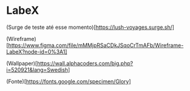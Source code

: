# LabeX


(Surge de teste até esse momento)[https://lush-voyages.surge.sh/]

(Wireframe)[https://www.figma.com/file/mMMjpRSaCDkJSqoCrTmAFb/Wireframe-LabeX?node-id=0%3A1]

(Wallpaper)[https://wall.alphacoders.com/big.php?i=520921&lang=Swedish]

(Fonte)[https://fonts.google.com/specimen/Glory]